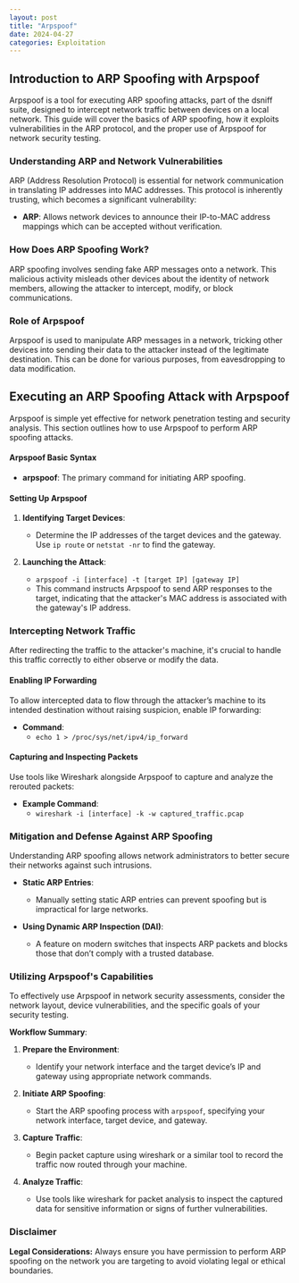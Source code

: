 ```yaml
---
layout: post
title: "Arpspoof"
date: 2024-04-27
categories: Exploitation
---
```


## Introduction to ARP Spoofing with Arpspoof

Arpspoof is a tool for executing ARP spoofing attacks, part of the dsniff suite, designed to intercept network traffic between devices on a local network. This guide will cover the basics of ARP spoofing, how it exploits vulnerabilities in the ARP protocol, and the proper use of Arpspoof for network security testing.

### Understanding ARP and Network Vulnerabilities

ARP (Address Resolution Protocol) is essential for network communication in translating IP addresses into MAC addresses. This protocol is inherently trusting, which becomes a significant vulnerability:

- **ARP**: Allows network devices to announce their IP-to-MAC address mappings which can be accepted without verification.

### How Does ARP Spoofing Work?

ARP spoofing involves sending fake ARP messages onto a network. This malicious activity misleads other devices about the identity of network members, allowing the attacker to intercept, modify, or block communications.

### Role of Arpspoof

Arpspoof is used to manipulate ARP messages in a network, tricking other devices into sending their data to the attacker instead of the legitimate destination. This can be done for various purposes, from eavesdropping to data modification.

## Executing an ARP Spoofing Attack with Arpspoof

Arpspoof is simple yet effective for network penetration testing and security analysis. This section outlines how to use Arpspoof to perform ARP spoofing attacks.

#### Arpspoof Basic Syntax

- **arpspoof**: The primary command for initiating ARP spoofing.

#### Setting Up Arpspoof

1. **Identifying Target Devices**:
   - Determine the IP addresses of the target devices and the gateway. Use `ip route` or `netstat -nr` to find the gateway.

2. **Launching the Attack**:
   - `arpspoof -i [interface] -t [target IP] [gateway IP]`
   - This command instructs Arpspoof to send ARP responses to the target, indicating that the attacker's MAC address is associated with the gateway's IP address.

### Intercepting Network Traffic

After redirecting the traffic to the attacker's machine, it's crucial to handle this traffic correctly to either observe or modify the data.

#### Enabling IP Forwarding

To allow intercepted data to flow through the attacker’s machine to its intended destination without raising suspicion, enable IP forwarding:

- **Command**:
  - `echo 1 > /proc/sys/net/ipv4/ip_forward`

#### Capturing and Inspecting Packets

Use tools like Wireshark alongside Arpspoof to capture and analyze the rerouted packets:

- **Example Command**:
  - `wireshark -i [interface] -k -w captured_traffic.pcap`

### Mitigation and Defense Against ARP Spoofing

Understanding ARP spoofing allows network administrators to better secure their networks against such intrusions.

- **Static ARP Entries**:
  - Manually setting static ARP entries can prevent spoofing but is impractical for large networks.
  
- **Using Dynamic ARP Inspection (DAI)**:
  - A feature on modern switches that inspects ARP packets and blocks those that don’t comply with a trusted database.

### Utilizing Arpspoof's Capabilities

To effectively use Arpspoof in network security assessments, consider the network layout, device vulnerabilities, and the specific goals of your security testing.

**Workflow Summary**:

1. **Prepare the Environment**:
   - Identify your network interface and the target device’s IP and gateway using appropriate network commands.

2. **Initiate ARP Spoofing**:
   - Start the ARP spoofing process with `arpspoof`, specifying your network interface, target device, and gateway.

3. **Capture Traffic**:
   - Begin packet capture using wireshark or a similar tool to record the traffic now routed through your machine.

4. **Analyze Traffic**:
   - Use tools like wireshark for packet analysis to inspect the captured data for sensitive information or signs of further vulnerabilities.

### Disclaimer

**Legal Considerations:** Always ensure you have permission to perform ARP spoofing on the network you are targeting to avoid violating legal or ethical boundaries.
